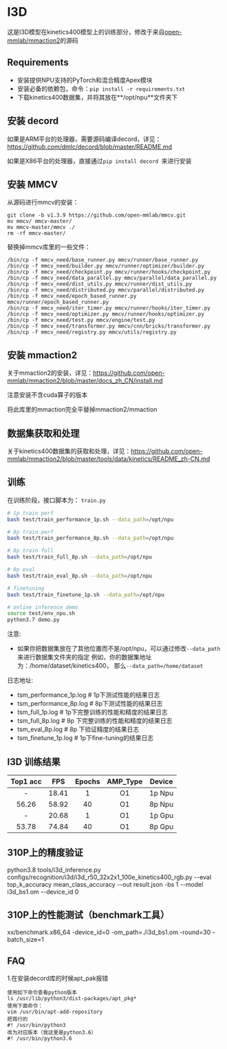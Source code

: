 # I3D

这是I3D模型在kinetics400模型上的训练部分，修改于来自[open-mmlab/mmaction2](https://github.com/open-mmlab/mmaction2)的源码




## Requirements 

- 安装提供NPU支持的PyTorch和混合精度Apex模块
- 安装必备的依赖包，命令：`pip install -r requirements.txt`
- 下载kinetics400数据集，并将其放在**/opt/npu**文件夹下

## 安装 decord

如果是ARM平台的处理器，需要源码编译decord，详见：https://github.com/dmlc/decord/blob/master/README.md

如果是X86平台的处理器，直接通过`pip install decord `来进行安装

## 安装 MMCV
从源码进行mmcv的安装：
```
git clone -b v1.3.9 https://github.com/open-mmlab/mmcv.git
mv mmcv/ mmcv-master/
mv mmcv-master/mmcv ./
rm -rf mmcv-master/
```

替换掉mmcv库里的一些文件：
```
/bin/cp -f mmcv_need/base_runner.py mmcv/runner/base_runner.py
/bin/cp -f mmcv_need/builder.py mmcv/runner/optimizer/builder.py
/bin/cp -f mmcv_need/checkpoint.py mmcv/runner/hooks/checkpoint.py
/bin/cp -f mmcv_need/data_parallel.py mmcv/parallel/data_parallel.py
/bin/cp -f mmcv_need/dist_utils.py mmcv/runner/dist_utils.py
/bin/cp -f mmcv_need/distributed.py mmcv/parallel/distributed.py
/bin/cp -f mmcv_need/epoch_based_runner.py mmcv/runner/epoch_based_runner.py
/bin/cp -f mmcv_need/iter_timer.py mmcv/runner/hooks/iter_timer.py
/bin/cp -f mmcv_need/optimizer.py mmcv/runner/hooks/optimizer.py
/bin/cp -f mmcv_need/test.py mmcv/engine/test.py
/bin/cp -f mmcv_need/transformer.py mmcv/cnn/bricks/transformer.py
/bin/cp -f mmcv_need/registry.py mmcv/utils/registry.py
```

## 安装 mmaction2

关于mmaction2的安装，详见：https://github.com/open-mmlab/mmaction2/blob/master/docs_zh_CN/install.md

注意安装不含cuda算子的版本

将此库里的mmaction完全平替掉mmaction2/mmaction

## 数据集获取和处理

关于kinetics400数据集的获取和处理，详见：https://github.com/open-mmlab/mmaction2/blob/master/tools/data/kinetics/README_zh-CN.md

## 训练 

在训练阶段，接口脚本为： `train.py` 

```bash
# 1p train perf
bash test/train_performance_1p.sh --data_path=/opt/npu

# 8p train perf
bash test/train_performance_8p.sh --data_path=/opt/npu

# 8p train full
bash test/train_full_8p.sh --data_path=/opt/npu

# 8p eval 
bash test/train_eval_8p.sh --data_path=/opt/npu

# finetuning
bash test/train_finetune_1p.sh --data_path=/opt/npu

# online inference demo
source test/env_npu.sh
python3.7 demo.py
```
注意:
- 如果你把数据集放在了其他位置而不是/opt/npu，可以通过修改`--data_path`来进行数据集文件夹的指定
  例如，你的数据集地址为：/home/dataset/kinetics400， 那么`--data_path=/home/dataset`

日志地址:
- tsm_performance_1p.log    # 1p下测试性能的结果日志
- tsm_performance_8p.log    # 8p下测试性能的结果日志
- tsm_full_1p.log       # 1p下完整训练的性能和精度的结果日志
- tsm_full_8p.log       # 8p 下完整训练的性能和精度的结果日志
- tsm_eval_8p.log       # 8p 下验证精度的结果日志
- tsm_finetune_1p.log   # 1p下fine-tuning的结果日志

## I3D 训练结果 

| Top1 acc |  FPS  | Epochs | AMP_Type | Device |
| :------: | :---: | :----: | :------: | :----: |
|    -     | 18.41 |   1    |    O1    | 1p Npu |
|  56.26   | 58.92 |   40   |    O1    | 8p Npu |
|    -     | 20.68 |   1    |    O1    | 1p Gpu |
|  53.78   | 74.84 |   40   |    O1    | 8p Gpu |

## 310P上的精度验证

python3.8 tools/i3d_inference.py configs/recognition/i3d/i3d_r50_32x2x1_100e_kinetics400_rgb.py --eval top_k_accuracy mean_class_accuracy --out result.json -bs 1 --model i3d_bs1.om --device_id 0

## 310P上的性能测试（benchmark工具）

xx/benchmark.x86_64 -device_id=0 -om_path=./i3d_bs1.om -round=30 -batch_size=1

## FAQ

1.在安装decord库的时候apt_pak报错
```
使用如下命令查看python版本
ls /usr/lib/python3/dist-packages/apt_pkg*
使用下面命令：
vim /usr/bin/apt-add-repository
把首行的
#! /usr/bin/python3
改为对应版本（我这里是python3.6）
#! /usr/bin/python3.6
```